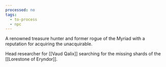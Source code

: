 ```yaml
---
processed: no
tags:
  - to-process
  - npc
---
```

A renowned treasure hunter and former rogue of the Myriad with a reputation for acquiring the unacquirable.

Head researcher for [[Vaud Qalix]] searching for the missing shards of the [[Lorestone of Eryndor]].
